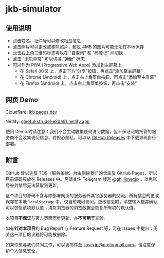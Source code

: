 # jkb-simulator


## 使用说明

- 点击姓名、证件号可以修改相应信息
- 点击照片可以更改或移除照片，超过 4MB 的图片可能无法在本地保存
- 点击右上角二维码标志可以在 “自查询” 和 “码登记” 间切换
- 点击 “未见异常” 可以切换 “通勤” 标志
- 可以作为 PWA (Progressive Web Apps) 添加到主屏幕上
  - 在 Safari (iOS) 上，点击下方“分享”按钮，再点击“添加至主屏幕”
  - 在 Chrome (Android) 上，点击右上角菜单按钮，再点击“添加至主屏幕”
  - 在 Firefox (Android) 上，点击右上角菜单按钮，再点击“安装”

## 网页 Demo

Cloudflare: [jkb.pages.dev](https://jkb.pages.dev)

Netlify: [gleeful-strudel-e8ba91.netlify.app](https://gleeful-strudel-e8ba91.netlify.app)

使用 Demo 时请注意：我们不会主动收集任何访问数据，但不保证网站托管的服务商不会收集访问信息。若担心隐私，可以从 [GitHub Releases](https://github.com/ilovexjp/jkb-simulator/releases) 中下载源码自行部署。

## 附言

GitHub 曾以违反 TOS（服务条款）为由删除我们的仓库及 GitHub Pages，所以目前源码只放在 Releases 中。另请关注 Telegram 频道 [@gh_ilovexjp](https://t.me/gh_ilovexjp) ，以免账号被封禁后无法获取到更新。

这个项目的源码不含与除部署网页的服务器外其它服务器的交流，所有信息的更改保存在本地 `localStorage` 中，仅当前域可访问。更改信息时，清空输入框并确认可以恢复该项默认值；清除浏览器的浏览数据会恢复所有项的默认值。

本项目**不保证**与官方页面同步更新，亦**不可用于**查验。

如有**针对本项目**的 Bug Report 与 Feature Request 等，可在 Issues 中提出；无关这一项目的议题将可能被删除。

如果你想与我们共同工作，可以发邮件至 ilovexjp@protonmail.com。请注意保护个人信息安全。
